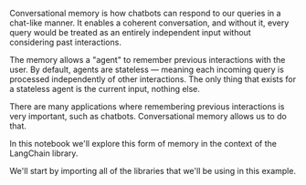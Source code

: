 Conversational memory is how chatbots can respond to our queries in a chat-like manner. It enables a coherent conversation, and without it, every query would be treated as an entirely independent input without considering past interactions.

The memory allows a "agent" to remember previous interactions with the user. By default, agents are stateless — meaning each incoming query is processed independently of other interactions. The only thing that exists for a stateless agent is the current input, nothing else.

There are many applications where remembering previous interactions is very important, such as chatbots. Conversational memory allows us to do that.

In this notebook we'll explore this form of memory in the context of the LangChain library.

We'll start by importing all of the libraries that we'll be using in this example.
